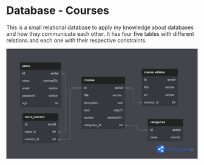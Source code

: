 # Database - Courses

This is a small relational database to apply my knowledge about databases and how they communicate each other.
It has four five tables with different relations and each one with their respective constraints.

<img src="./dbdiagram.png" alt="Diagram DB" />
